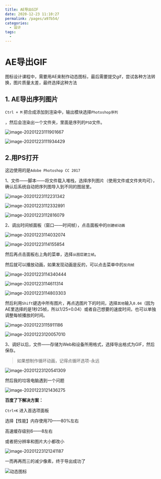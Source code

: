 ```yaml
---
title: AE导出GIF
date: 2020-12-23 11:10:27
permalink: /pages/a97b54/
categories: 
  - 设计
tags: 
  - 
---
```

# AE导出GIF

图标设计课程中，需要用AE来制作动态图标，最后需要提交gif，尝试各种方法转换，图片质量太差，最终选择这种方法

## 1. AE导出序列图片

`Ctrl + M` 把合成添加到渲染中，输出模块选择`Photoshop序列`

，然后会渲染出一个文件夹，里面是序列的`PSD`文件。

![image-20201223111901667](https://gitee.com/umbrella34/blogImage/raw/master/img/image-20201223111901667.png)

![image-20201223111934429](https://gitee.com/umbrella34/blogImage/raw/master/img/image-20201223111934429.png)

## 2.用PS打开

这边使用的是`Adobe Photoshop CC 2017`

1、文件——脚本——将文件载入堆栈，选择序列图片（使用文件或文件夹均可），确认后系统自动把序列图导入到不同的图层里。

![image-20201223112231342](https://gitee.com/umbrella34/blogImage/raw/master/img/image-20201223112231342.png)

![image-20201223112332891](https://gitee.com/umbrella34/blogImage/raw/master/img/image-20201223112332891.png)

![image-20201223112816079](https://gitee.com/umbrella34/blogImage/raw/master/img/image-20201223112816079.png)

2、调出时间帧面板（窗口——时间帧），点击面板中的`创建帧动画`

![image-20201223114032074](https://gitee.com/umbrella34/blogImage/raw/master/img/image-20201223114032074.png)

![image-20201223114155854](https://gitee.com/umbrella34/blogImage/raw/master/img/image-20201223114155854.png)

然后再点击面板右上角的菜单，选择`从图层建立帧`。

然后就可以播放动画，如果发现动画是反的，可以点击菜单中的`反向帧`

![image-20201223114340444](https://gitee.com/umbrella34/blogImage/raw/master/img/image-20201223114340444.png)

![image-20201223114611314](https://gitee.com/umbrella34/blogImage/raw/master/img/image-20201223114611314.png)



![image-20201223114803303](https://gitee.com/umbrella34/blogImage/raw/master/img/image-20201223114803303.png)

然后利用`Shift`键选中所有图片，再点选图片下的时间，选择`其他`输入`0.04`（因为AE里选择的是1秒25帧，所以1/25=0.04）或者自己想要的速度时间，也可以单独调整每帧播放的时间。

![image-20201223115911186](https://gitee.com/umbrella34/blogImage/raw/master/img/image-20201223115911186.png)

![image-20201223120057010](https://gitee.com/umbrella34/blogImage/raw/master/img/image-20201223120057010.png)

3、调好以后，文件——存储为Web和设备所用格式，选择导出格式为GIF，然后保存。

> 如果想制作循环动画，记得点循环选项-永远

![image-20201223120541309](https://gitee.com/umbrella34/blogImage/raw/master/img/image-20201223120541309.png)

然后我的垃圾电脑遇到一个问题

![image-20201223121436275](https://gitee.com/umbrella34/blogImage/raw/master/img/image-20201223121436275.png)

**百度了下解决方案：**

`Ctrl+K` 进入首选项面板

选择【性能】内存使用70——80%左右

高速缓存级别6——8左右

或者把分辨率和图片大小都改小

![image-20201223121241187](https://gitee.com/umbrella34/blogImage/raw/master/img/image-20201223121241187.png)

一而再再而三的减少像素，终于导出成功了

![动态图标](https://gitee.com/umbrella34/blogImage/raw/master/img/%E5%8A%A8%E6%80%81%E5%9B%BE%E6%A0%87.gif)